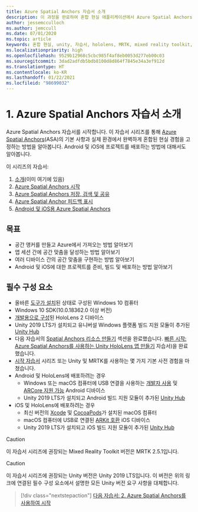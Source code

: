 ```yaml
---
title: Azure Spatial Anchors 자습서 소개
description: 이 과정을 완료하여 혼합 현실 애플리케이션에서 Azure Spatial Anchors를 구현하는 방법을 알아봅니다.
author: jessemcculloch
ms.author: jemccull
ms.date: 07/01/2020
ms.topic: article
keywords: 혼합 현실, unity, 자습서, hololens, MRTK, mixed reality toolkit, UWP, Azure spatial anchors, ios, android, Windows 10, ARCore, macOS, Android 빌드 지원, ARKit
ms.localizationpriority: high
ms.openlocfilehash: 9529b12968c5cbc985f4af8eb0053d277eb00c03
ms.sourcegitcommit: 3dad2adfdb5bdb8100d8d864f7845e34a3ef912d
ms.translationtype: HT
ms.contentlocale: ko-KR
ms.lasthandoff: 01/22/2021
ms.locfileid: "98699032"
---
```

# <a name="1-introduction-to-the-azure-spatial-anchors-tutorials"></a>1. Azure Spatial Anchors 자습서 소개

Azure Spatial Anchors 자습서를 시작합니다. 이 자습서 시리즈를 통해 <a href="https://azure.microsoft.com/services/spatial-anchors" target="_blank">Azure Spatial Anchors</a>(ASA)의 기본 사항과 실제 환경에서 완벽하게 혼합된 현실 경험을 고정하는 방법을 알아봅니다. Android 및 iOS에 프로젝트를 배포하는 방법에 대해서도 알아봅니다.

이 시리즈의 자습서:

1. [소개](mr-learning-asa-01.md)(이미 여기에 있음)
2. [Azure Spatial Anchors 시작](mr-learning-asa-02.md)
3. [Azure Spatial Anchors 저장, 검색 및 공유](mr-learning-asa-03.md)
4. [Azure Spatial Anchor 피드백 표시](mr-learning-asa-04.md)
5. [Android 및 iOS용 Azure Spatial Anchors](mr-learning-asa-05.md)

## <a name="objectives"></a>목표

* 공간 앵커를 만들고 Azure에서 가져오는 방법 알아보기
* 앱 세션 간에 공간 맞춤을 달성하는 방법 알아보기
* 여러 디바이스 간의 공간 맞춤을 구현하는 방법 알아보기
* Android 및 iOS에 대한 프로젝트를 준비, 빌드 및 배포하는 방법 알아보기

## <a name="prerequisites"></a>필수 구성 요소

* 올바른 [도구가 설치](../../install-the-tools.md)된 상태로 구성된 Windows 10 컴퓨터
* Windows 10 SDK(10.0.18362.0 이상 버전)
* [개발용으로 구성](../../platform-capabilities-and-apis/using-visual-studio.md#enabling-developer-mode)된 HoloLens 2 디바이스
* Unity 2019 LTS가 설치되고 유니버설 Windows 플랫폼 빌드 지원 모듈이 추가된 <a href="https://docs.unity3d.com/Manual/GettingStartedInstallingHub.html" target="_blank">Unity Hub</a>
* 다음 자습서의 [Spatial Anchors 리소스 만들기](https://docs.microsoft.com/azure/spatial-anchors/quickstarts/get-started-unity-hololens#create-a-spatial-anchors-resource) 섹션을 완료했습니다. [빠른 시작: Azure Spatial Anchors를 사용하는 Unity HoloLens 앱 만들기](https://docs.microsoft.com/azure/spatial-anchors/quickstarts/get-started-unity-hololens) 자습서)을 완료했습니다.
* [시작 자습서](mr-learning-base-01.md) 시리즈 또는 Unity 및 MRTK를 사용하는 몇 가지 기본 사전 경험을 마쳤습니다.
* Android 및 HoloLens에 배포하려는 경우
  * Windows 또는 macOS 컴퓨터에 USB 연결을 사용하는 <a href="https://developer.android.com/studio/debug/dev-options" target="_blank">개발자 사용</a> 및 <a href="https://developers.google.com/ar/discover/supported-devices" target="_blank">ARCore 지원 가능</a> Android 디바이스
  * Unity 2019 LTS가 설치되고 Android 빌드 지원 모듈이 추가된 <a href="https://docs.unity3d.com/Manual/GettingStartedInstallingHub.html" target="_blank">Unity Hub</a>
* iOS 및 HoloLens에 배포하려는 경우
  * 최신 버전의 <a href="https://geo.itunes.apple.com/us/app/xcode/id497799835?mt=12" target="_blank">Xcode</a> 및 <a href="https://cocoapods.org" target="_blank">CocoaPods</a>가 설치된 macOS 컴퓨터
  * macOS 컴퓨터에 USB로 연결된 <a href="https://developer.apple.com/documentation/arkit/verifying_device_support_and_user_permission" target="_blank">ARKit 호환</a> iOS 디바이스
  * Unity 2019 LTS가 설치되고 iOS 빌드 지원 모듈이 추가된 <a href="https://docs.unity3d.com/Manual/GettingStartedInstallingHub.html" target="_blank">Unity Hub</a>

> [!CAUTION]
> 이 자습서 시리즈에 권장되는 Mixed Reality Toolkit 버전은 MRTK 2.5.1입니다.

> [!CAUTION]
> 이 자습서 시리즈에 권장되는 Unity 버전은 Unity 2019 LTS입니다. 이 버전은 위의 링크에 연결된 필수 구성 요소에서 설명한 모든 Unity 버전 요구 사항을 대체합니다.

> [!div class="nextstepaction"]
> [다음 자습서: 2. Azure Spatial Anchors를 사용하여 시작](mr-learning-asa-02.md)
